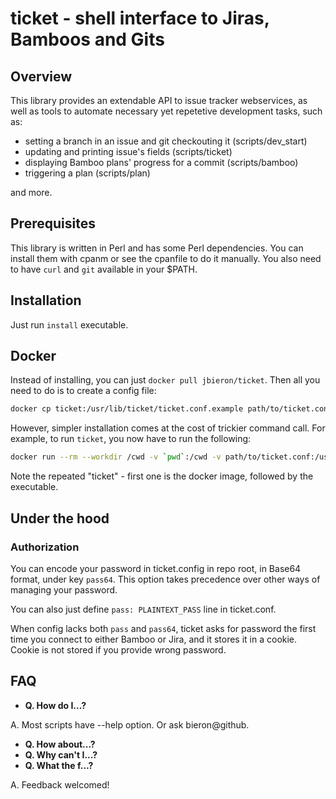 # ticket - shell interface to Jiras, Bamboos and Gits

## Overview

This library provides an extendable API to issue tracker webservices,
as well as tools to automate necessary yet repetetive development tasks,
such as:
- setting a branch in an issue and git checkouting it (scripts/dev_start)
- updating and printing issue's fields (scripts/ticket)
- displaying Bamboo plans' progress for a commit (scripts/bamboo)
- triggering a plan (scripts/plan)

and more.

## Prerequisites

This library is written in Perl and has some Perl dependencies.
You can install them with cpanm or see the cpanfile to do it manually.
You also need to have `curl` and `git` available in your $PATH.

## Installation

Just run `install` executable.

## Docker

Instead of installing, you can just `docker pull jbieron/ticket`.
Then all you need to do is to create a config file:
```sh
docker cp ticket:/usr/lib/ticket/ticket.conf.example path/to/ticket.conf
```
However, simpler installation comes at the cost of trickier command call.
For example, to run `ticket`, you now have to run the following:
```sh
docker run --rm --workdir /cwd -v `pwd`:/cwd -v path/to/ticket.conf:/usr/lib/ticket/ticket.conf ticket ticket -h
```
Note the repeated "ticket" - first one is the docker image, followed by the executable.

## Under the hood

### Authorization

You can encode your password in ticket.config in repo root, in Base64 format, under key `pass64`.
This option takes precedence over other ways of managing your password.

You can also just define `pass: PLAINTEXT_PASS` line in ticket.conf.

When config lacks both `pass` and `pass64`, ticket asks for password the first time you connect to either Bamboo or Jira,
and it stores it in a cookie. Cookie is not stored if you provide wrong password.

## FAQ

- **Q. How do I...?**

A. Most scripts have --help option. Or ask bieron@github.

- **Q. How about...?**
- **Q. Why can't I...?**
- **Q. What the f...?**

A. Feedback welcomed!
